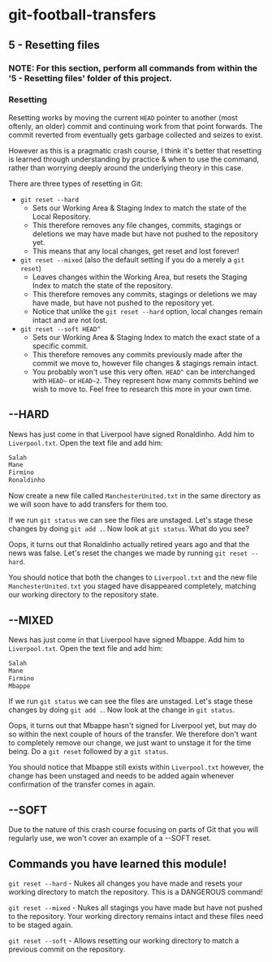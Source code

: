 # git-football-transfers

## 5 - Resetting files

### NOTE: For this section, perform all commands from within the '5 - Resetting files' folder of this project.

### Resetting

Resetting works by moving the current `HEAD` pointer to another (most oftenly, an older) commit and continuing work from that point forwards. The commit reverted from eventually gets garbage collected and seizes to exist.

However as this is a pragmatic crash course, I think it's better that resetting is learned through understanding by practice & when to use the command, rather than worrying deeply around the underlying theory in this case.

There are three types of resetting in Git:

- `git reset --hard`
  - Sets our Working Area & Staging Index to match the state of the Local Repository.
  - This therefore removes any file changes, commits, stagings or deletions we may have made but have not pushed to the repository yet.
  - This means that any local changes, get reset and lost forever!
- `git reset --mixed` (also the default setting if you do a merely a `git reset`)
  - Leaves changes within the Working Area, but resets the Staging Index to match the state of the repository.
  - This therefore removes any commits, stagings or deletions we may have made, but have not pushed to the repository yet.
  - Notice that unlike the `git reset --hard` option, local changes remain intact and are not lost.
- `git reset --soft HEAD^`
  - Sets our Working Area & Staging Index to match the exact state of a specific commit.
  - This therefore removes any commits previously made after the commit we move to, however file changes & stagings remain intact.
  - You probably won't use this very often. `HEAD^` can be interchanged with `HEAD~` or `HEAD~2`. They represent how many commits behind we wish to move to. Feel free to research this more in your own time.

## --HARD

News has just come in that Liverpool have signed Ronaldinho. Add him to `Liverpool.txt`. Open the text file and add him:

```bash
Salah
Mane
Firmino
Ronaldinho
```

Now create a new file called `ManchesterUnited.txt` in the same directory as we will soon have to add transfers for them too.

If we run `git status` we can see the files are unstaged. Let's stage these changes by doing `git add .`. Now look at `git status`. What do you see?

Oops, it turns out that Ronaldinho actually retired years ago and that the news was false. Let's reset the changes we made by running `git reset --hard`.

You should notice that both the changes to `Liverpool.txt` and the new file `ManchesterUnited.txt` you staged have disappeared completely, matching our working directory to the repository state.

## --MIXED

News has just come in that Liverpool have signed Mbappe. Add him to `Liverpool.txt`. Open the text file and add him:

```bash
Salah
Mane
Firmino
Mbappe
```

If we run `git status` we can see the files are unstaged. Let's stage these changes by doing `git add .`. Now look at the change in `git status`.

Oops, it turns out that Mbappe hasn't signed for Liverpool yet, but may do so within the next couple of hours of the transfer. We therefore don't want to completely remove our change, we just want to unstage it for the time being. Do a `git reset` followed by a `git status`.

You should notice that Mbappe still exists within `Liverpool.txt` however, the change has been unstaged and needs to be added again whenever confirmation of the transfer comes in again.

## --SOFT

Due to the nature of this crash course focusing on parts of Git that you will regularly use, we won't cover an example of a --SOFT reset.

## Commands you have learned this module!

`git reset --hard` - Nukes all changes you have made and resets your working directory to match the repository. This is a DANGEROUS command!

`git reset --mixed` - Nukes all stagings you have made but have not pushed to the repository. Your working directory remains intact and these files need to be staged again.

`git reset --soft` - Allows resetting our working directory to match a previous commit on the repository.
